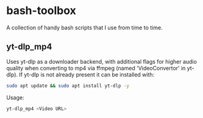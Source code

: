 # bash-toolbox
A collection of handy bash scripts that I use from time to time.

## yt-dlp_mp4
Uses yt-dlp as a downloader backend, with additional flags for higher audio quality when converting to mp4 via ffmpeg (named 'VideoConvertor' in yt-dlp).
If yt-dlp is not already present it can be installed with:
```bash
sudo apt update && sudo apt install yt-dlp -y
```
Usage:
```bash
yt-dlp_mp4 <Video URL>
```
